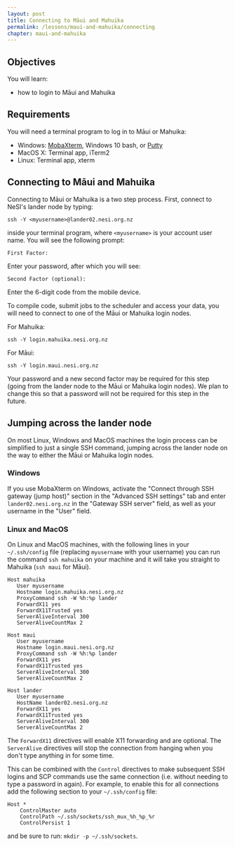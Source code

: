 ```yaml
---
layout: post
title: Connecting to Māui and Mahuika
permalink: /lessons/maui-and-mahuika/connecting
chapter: maui-and-mahuika
---
```


## Objectives

You will learn:

* how to login to Māui and Mahuika

## Requirements

You will need a terminal program to log in to Māui or Mahuika:

- Windows: [MobaXterm](https://mobaxterm.mobatek.net/), Windows 10 bash, or [Putty](https://www.putty.org/)
- MacOS X: Terminal app, iTerm2
- Linux: Terminal app, xterm

## Connecting to Māui and Mahuika

Connecting to Māui or Mahuika is a two step process. First, connect to NeSI's lander node by typing:
```
ssh -Y <myusername>@lander02.nesi.org.nz
```
inside your terminal program, where `<myusername>` is your account user name. You will see the following prompt:
```
First Factor:
```
Enter your password, after which you will see:
```
Second Factor (optional):
```
Enter the 6-digit code from the mobile device. 

To compile code, submit jobs to the scheduler and access your data, you will need to connect to one of the Māui or Mahuika login nodes.

For Mahuika:
```
ssh -Y login.mahuika.nesi.org.nz
```

For Māui:
```
ssh -Y login.maui.nesi.org.nz
```

Your password and a new second factor may be required for this step (going from the lander node to the Māui or Mahuika login nodes). We plan to change this so that a password will not be required for this step in the future.

## Jumping across the lander node

On most Linux, Windows and MacOS machines the login process can be simplified to just a single SSH command, jumping across the lander node on the way to either the Māui or Mahuika login nodes.

### Windows
If you use MobaXterm on Windows, activate the "Connect through SSH gateway (jump host)" section in the "Advanced SSH settings" tab and enter `lander02.nesi.org.nz` in the "Gateway SSH server" field, as well as your username in the "User" field.

### Linux and MacOS
On Linux and MacOS machines, with the following lines in your `~/.ssh/config` file (replacing `myusername` with your username) you can run the command `ssh mahuika` on your machine and it will take you straight to Mahuika (`ssh maui` for Māui). 

```
Host mahuika
   User myusername
   Hostname login.mahuika.nesi.org.nz
   ProxyCommand ssh -W %h:%p lander
   ForwardX11 yes
   ForwardX11Trusted yes
   ServerAliveInterval 300
   ServerAliveCountMax 2

Host maui
   User myusername
   Hostname login.maui.nesi.org.nz
   ProxyCommand ssh -W %h:%p lander
   ForwardX11 yes
   ForwardX11Trusted yes
   ServerAliveInterval 300
   ServerAliveCountMax 2

Host lander
   User myusername
   HostName lander02.nesi.org.nz
   ForwardX11 yes
   ForwardX11Trusted yes
   ServerAliveInterval 300
   ServerAliveCountMax 2
```

The `ForwardX11` directives will enable X11 forwarding and are optional. The `ServerAlive` directives will stop the connection from hanging when you don't type anything in for some time.

This can be combined with the `Control` directives to make subsequent SSH logins and SCP commands use the same connection (i.e. without needing to type a password in again). For example, to enable this for all connections add the following section to your `~/.ssh/config` file:
```
Host *
    ControlMaster auto
    ControlPath ~/.ssh/sockets/ssh_mux_%h_%p_%r
    ControlPersist 1
```
and be sure to run: `mkdir -p ~/.ssh/sockets`.
